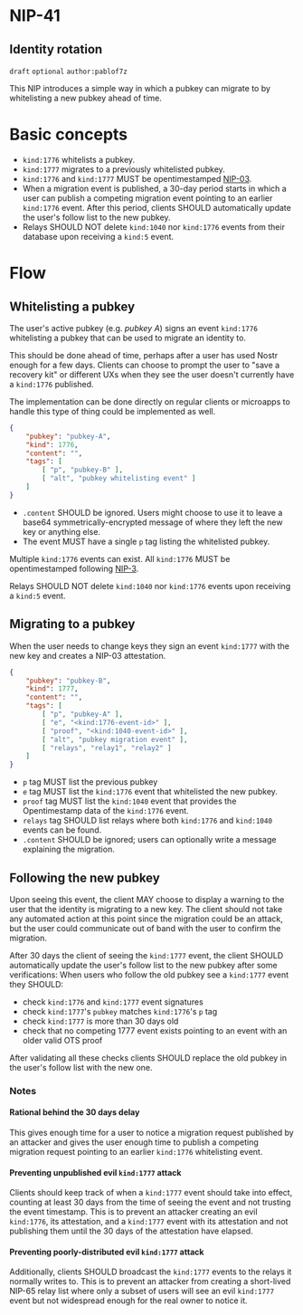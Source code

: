 # NIP-41
## Identity rotation
`draft` `optional` `author:pablof7z`

This NIP introduces a simple way in which a pubkey can migrate to by whitelisting a new pubkey ahead of time.

# Basic concepts
* `kind:1776` whitelists a pubkey.
* `kind:1777` migrates to a previously whitelisted pubkey.
* `kind:1776` and `kind:1777` MUST be opentimestamped [NIP-03](https://github.com/nostr-protocol/nips/blob/master/03.md).
* When a migration event is published, a 30-day period starts in which a user can publish a competing migration event pointing to an earlier `kind:1776` event. After this period, clients SHOULD automatically update the user's follow list to the new pubkey.
* Relays SHOULD NOT delete `kind:1040` nor `kind:1776` events from their database upon receiving a `kind:5` event.

# Flow
## Whitelisting a pubkey
The user's active pubkey (e.g. *pubkey A*) signs an event `kind:1776` whitelisting a pubkey that can be used to migrate an identity to.

This should be done ahead of time, perhaps after a user has used Nostr enough for a few days. Clients can choose to prompt the user to "save a recovery kit" or different UXs when they see the user doesn't currently have a `kind:1776` published.

The implementation can be done directly on regular clients or microapps to handle this type of thing could be implemented as well.

```json
{
    "pubkey": "pubkey-A",
    "kind": 1776,
    "content": "",
    "tags": [
        [ "p", "pubkey-B" ],
        [ "alt", "pubkey whitelisting event" ]
    ]
}
```

* `.content` SHOULD be ignored. Users might choose to use it to leave a base64 symmetrically-encrypted message of where they left the new key or anything else.
* The event MUST have a single `p` tag listing the whitelisted pubkey.

Multiple `kind:1776` events can exist. All `kind:1776` MUST be opentimestamped following [NIP-3](https://github.com/nostr-protocol/nips/blob/master/03.md).

Relays SHOULD NOT delete `kind:1040` nor `kind:1776` events upon receiving a `kind:5` event.

## Migrating to a pubkey
When the user needs to change keys they sign an event `kind:1777` with the new key and creates a NIP-03 attestation.

```json
{
    "pubkey": "pubkey-B",
    "kind": 1777,
    "content": "",
    "tags": [
        [ "p", "pubkey-A" ],
        [ "e", "<kind:1776-event-id>" ],
        [ "proof", "<kind:1040-event-id>" ],
        [ "alt", "pubkey migration event" ],
        [ "relays", "relay1", "relay2" ]
    ]
}
```

* `p` tag MUST list the previous pubkey
* `e` tag MUST list the `kind:1776` event that whitelisted the new pubkey.
* `proof` tag MUST list the `kind:1040` event that provides the Opentimestamp data of the `kind:1776` event.
* `relays` tag SHOULD list relays where both `kind:1776` and `kind:1040` events can be found.
* `.content` SHOULD be ignored; users can optionally write a message explaining the migration.

## Following the new pubkey

Upon seeing this event, the client MAY choose to display a warning to the user that the identity is migrating to a new key. The client should not take any automated action at this point since the migration could be an attack, but the user could communicate out of band with the user to confirm the migration.

After 30 days the client of seeing the `kind:1777` event, the client SHOULD automatically update the user's follow list to the new pubkey after some verifications:
When users who follow the old pubkey see a `kind:1777` event they SHOULD:

* check `kind:1776` and `kind:1777` event signatures
* check `kind:1777`'s `pubkey` matches `kind:1776`'s `p` tag
* check `kind:1777` is more than 30 days old
* check that no competing 1777 event exists pointing to an event with an older valid OTS proof

After validating all these checks clients SHOULD replace the old pubkey in the user's follow list with the new one.

### Notes

#### Rational behind the 30 days delay
This gives enough time for a user to notice a migration request published by an attacker and gives the user enough time to publish a competing migration request pointing to an earlier `kind:1776` whitelisting event.

#### Preventing unpublished evil `kind:1777` attack
Clients should keep track of when a `kind:1777` event should take into effect, counting at least 30 days from the time of seeing the event and not trusting the event timestamp. This is to prevent an attacker creating an evil `kind:1776`, its attestation, and a `kind:1777` event with its attestation and not publishing them until the 30 days of the attestation have elapsed.

#### Preventing poorly-distributed evil `kind:1777` attack
Additionally, clients SHOULD broadcast the `kind:1777` events to the relays it normally writes to. This is to prevent an attacker from creating a short-lived NIP-65 relay list where only a subset of users will see an evil `kind:1777` event but not widespread enough for the real owner to notice it.
